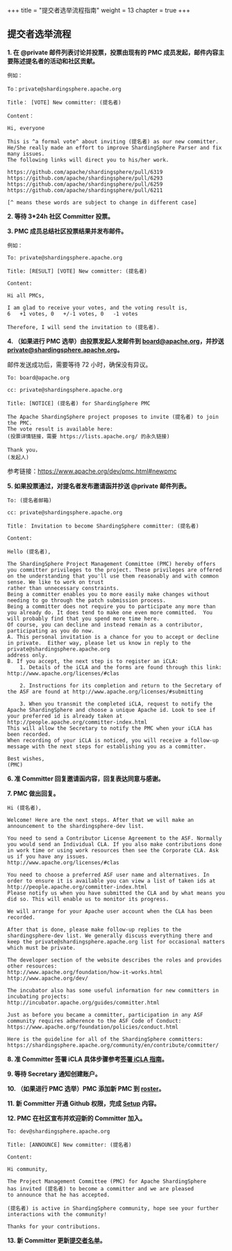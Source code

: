 +++ 
title = "提交者选举流程指南" 
weight = 13
chapter = true 
+++

## 提交者选举流程

**1. 在 @private 邮件列表讨论并投票，投票由现有的 PMC 成员发起，邮件内容主要陈述提名者的活动和社区贡献。**

```
例如：

To：private@shardingsphere.apache.org

Title： [VOTE] New committer: (提名者)

Content：

Hi, everyone

This is ^a formal vote^ about inviting (提名者) as our new committer. 
He/She really made an effort to improve ShardingSphere Parser and fix many issues. 
The following links will direct you to his/her work.

https://github.com/apache/shardingsphere/pull/6319
https://github.com/apache/shardingsphere/pull/6293
https://github.com/apache/shardingsphere/pull/6259
https://github.com/apache/shardingsphere/pull/6211

[^ means these words are subject to change in different case]
```
**2. 等待 3*24h 社区 Committer 投票。**

**3. PMC 成员总结社区投票结果并发布邮件。**

```
例如：

To: private@shardingsphere.apache.org

Title: [RESULT] [VOTE] New committer: (提名者)

Content:

Hi all PMCs, 

I am glad to receive your votes, and the voting result is,
6   +1 votes, 0   +/-1 votes, 0   -1 votes

Therefore, I will send the invitation to (提名者).
```

**4. （如果进行 PMC 选举）由投票发起人发邮件到 board@apache.org，并抄送 private@shardingsphere.apache.org。**

邮件发送成功后，需要等待 72 小时，确保没有异议。

```
To: board@apache.org

cc: private@shardingsphere.apache.org

Title: [NOTICE] (提名者) for ShardingSphere PMC

The Apache ShardingSphere project proposes to invite (提名者) to join the PMC.
The vote result is available here:
(投票详情链接，需要 https://lists.apache.org/ 的永久链接)

Thank you，
(发起人)
```

参考链接：<https://www.apache.org/dev/pmc.html#newpmc>

**5. 如果投票通过，对提名者发布邀请函并抄送 @private 邮件列表。**

```
To: (提名者邮箱)

cc: private@shardingsphere.apache.org

Title： Invitation to become ShardingSphere committer: (提名者)

Content:

Hello (提名者),

The ShardingSphere Project Management Committee (PMC) hereby offers you committer privileges to the project. These privileges are offered on the understanding that you'll use them reasonably and with common sense. We like to work on trust
rather than unnecessary constraints.
Being a committer enables you to more easily make changes without needing to go through the patch submission process.
Being a committer does not require you to participate any more than you already do. It does tend to make one even more committed.  You will probably find that you spend more time here.
Of course, you can decline and instead remain as a contributor, participating as you do now.
A. This personal invitation is a chance for you to accept or decline in private.  Either way, please let us know in reply to the private@shardingsphere.apache.org 
address only.
B. If you accept, the next step is to register an iCLA:
    1. Details of the iCLA and the forms are found through this link: http://www.apache.org/licenses/#clas

    2. Instructions for its completion and return to the Secretary of the ASF are found at http://www.apache.org/licenses/#submitting

    3. When you transmit the completed iCLA, request to notify the Apache ShardingSphere and choose a unique Apache id. Look to see if your preferred id is already taken at http://people.apache.org/committer-index.html        
This will allow the Secretary to notify the PMC when your iCLA has been recorded.
When recording of your iCLA is noticed, you will receive a follow-up message with the next steps for establishing you as a committer.

Best wishes,
(PMC)

```

**6. 准 Committer 回复邀请函内容，回复表达同意与感谢。**

**7. PMC 做出回复。**
```
Hi (提名者),

Welcome! Here are the next steps. After that we will make an announcement to the shardingsphere-dev list.

You need to send a Contributor License Agreement to the ASF. Normally you would send an Individual CLA. If you also make contributions done in work time or using work resources then see the Corporate CLA. Ask us if you have any issues. 
http://www.apache.org/licenses/#clas

You need to choose a preferred ASF user name and alternatives. In order to ensure it is available you can view a list of taken ids at
http://people.apache.org/committer-index.html
Please notify us when you have submitted the CLA and by what means you did so. This will enable us to monitor its progress.

We will arrange for your Apache user account when the CLA has been recorded.

After that is done, please make follow-up replies to the shardingsphere-dev list. We generally discuss everything there and keep the private@shardingsphere.apache.org list for occasional matters which must be private.

The developer section of the website describes the roles and provides other resources:
http://www.apache.org/foundation/how-it-works.html
http://www.apache.org/dev/

The incubator also has some useful information for new committers in incubating projects:
http://incubator.apache.org/guides/committer.html

Just as before you became a committer, participation in any ASF community requires adherence to the ASF Code of Conduct:
https://www.apache.org/foundation/policies/conduct.html

Here is the guideline for all of the ShardingSphere committers:
https://shardingsphere.apache.org/community/en/contribute/committer/
```
**8. 准 Committer 签署 iCLA 具体步骤参考[签署 iCLA 指南](https://shardingsphere.apache.org/community/cn/contribute/icla/)。**

**9. 等待 Secretary 通知创建账户。**

**10. （如果进行 PMC 选举）PMC 添加新 PMC 到 [roster](https://whimsy.apache.org/roster/committee/shardingsphere)。**

**11. 新 Committer 开通 Github 权限，完成 [Setup](https://gitbox.apache.org/setup/) 内容。**

**12. PMC 在社区宣布并欢迎新的 Committer 加入。**

```
To: dev@shardingsphere.apache.org

Title: [ANNOUNCE] New committer: (提名者)

Content:

Hi community,

The Project Management Committee (PMC) for Apache ShardingSphere
has invited (提名者) to become a committer and we are pleased 
to announce that he has accepted.

(提名者) is active in ShardingSphere community, hope see your further interactions with the community! 

Thanks for your contributions.
```

**13. 新 Committer 更新[提交者名单](/cn/team/)。**
